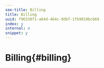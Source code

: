 ```yaml
---
seo-title: Billing
title: Billing
uuid: f96330f1-a64d-464c-9dbf-1fb9010bcb69
index: y
internal: n
snippet: y
---
```


# Billing{#billing}


